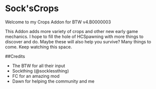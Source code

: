 # Sock'sCrops
Welcome to my Crops Addon for BTW v4.B0000003

This Addon adds more variety of crops and other new early game mechanics.
I hope to fill the hole of HCSpawning with more things to discover and do. Maybe these will also help you survive?
Many things to come. Keep watching this space.

##Credits
- The BTW for all their input
- Sockthing (@socklessthing)
- FC for an amazing mod
- Dawn for helping the community and me
